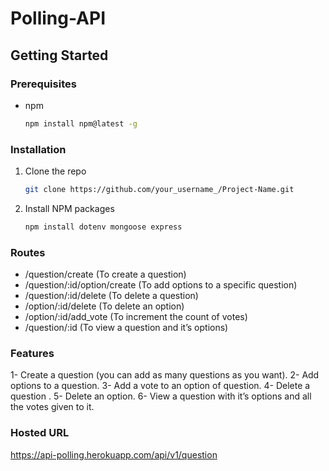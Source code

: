 # Polling-API
 
 ## Getting Started

### Prerequisites

* npm 
  ```sh
  npm install npm@latest -g 
  ```

### Installation

1. Clone the repo
   ```sh
   git clone https://github.com/your_username_/Project-Name.git
   ```
2. Install NPM packages
   ```sh
   npm install dotenv mongoose express
   ```
### Routes
- /question/create (To create a question)
- /question/:id/option/create (To add options to a specific question)
- /question/:id/delete (To delete a question)
- /option/:id/delete (To delete an option)
- /option/:id/add_vote (To increment the count of votes)
- /question/:id (To view a question and it’s options)

### Features

1- Create a question (you can add as many questions as you want).
2- Add options to a question.
3- Add a vote to an option of question.
4- Delete a question .
5- Delete an option.
6- View a question with it’s options and all the votes given to it.

### Hosted URL

https://api-polling.herokuapp.com/api/v1/question
